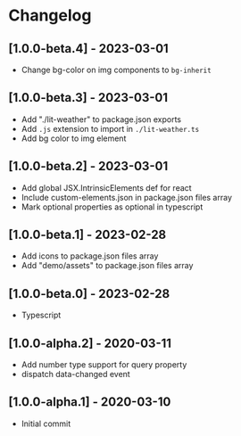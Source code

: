 # Changelog

## [1.0.0-beta.4] - 2023-03-01

- Change bg-color on img components to `bg-inherit`

## [1.0.0-beta.3] - 2023-03-01

- Add "./lit-weather" to package.json exports
- Add `.js` extension to import in `./lit-weather.ts`
- Add bg color to img element

## [1.0.0-beta.2] - 2023-03-01

- Add global JSX.IntrinsicElements def for react
- Include custom-elements.json in package.json files array
- Mark optional properties as optional in typescript

## [1.0.0-beta.1] - 2023-02-28

- Add icons to package.json files array
- Add "demo/assets" to package.json files array

## [1.0.0-beta.0] - 2023-02-28

- Typescript

## [1.0.0-alpha.2] - 2020-03-11

- Add number type support for query property
- dispatch data-changed event

## [1.0.0-alpha.1] - 2020-03-10

- Initial commit
